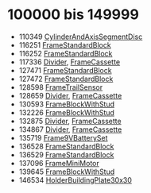 # 100000 bis 149999
- 110349 [CylinderAndAxisSegmentDisc](Elements/CylinderAndAxisSegmentDisc.md)
- 116251 [FrameStandardBlock](Elements/FrameStandardBlock.md)
- 116252 [FrameStandardBlock](Elements/FrameStandardBlock.md)
- 117336 [Divider](ModelBase/Divider.md), [FrameCassette](Elements/FrameCassette.md)
- 127471 [FrameStandardBlock](Elements/FrameStandardBlock.md)
- 127472 [FrameStandardBlock](Elements/FrameStandardBlock.md)
- 128598 [FrameTrailSensor](Elements/FrameTrailSensor.md)
- 128659 [Divider](ModelBase/Divider.md), [FrameCassette](Elements/FrameCassette.md)
- 130593 [FrameBlockWithStud](Elements/FrameBlockWithStud.md)
- 132226 [FrameBlockWithStud](Elements/FrameBlockWithStud.md)
- 132875 [Divider](ModelBase/Divider.md), [FrameCassette](Elements/FrameCassette.md)
- 134867 [Divider](ModelBase/Divider.md), [FrameCassette](Elements/FrameCassette.md)
- 135719 [Frame9VBatterySet](Elements/Frame9VBatterySet.md)
- 136528 [FrameStandardBlock](Elements/FrameStandardBlock.md)
- 136529 [FrameStandardBlock](Elements/FrameStandardBlock.md)
- 137096 [FrameMiniMotor](Elements/FrameMiniMotor.md)
- 139645 [FrameBlockWithStud](Elements/FrameBlockWithStud.md)
- 146534 [HolderBuildingPlate30x30](Elements/HolderBuildingPlate30x30.md)
